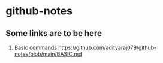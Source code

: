 # github-notes

## Some links are to be here

1.  Basic commands 
    https://github.com/adityaraj079/github-notes/blob/main/BASIC.md
